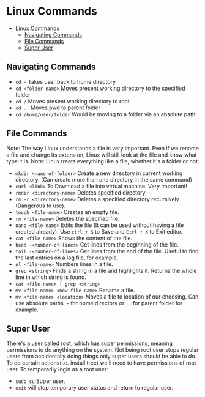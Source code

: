 # Linux Commands


- [Linux Commands](#linux-commands)
  - [Navigating Commands](#navigating-commands)
  - [File Commands](#file-commands)
  - [Super User](#super-user)

## Navigating Commands

* `cd ~` Takes user back to home directory
* `cd <folder-name>` Moves present working directory to the specified folder
* `cd /` Moves present working directory to root
* `cd ..` Moves pwd to parent folder
* `cd /home/user/folder` Would be moving to a folder via an absolute path 

## File Commands

Note: The way Linux understands a file is very important. Even if we rename a file and change its extension, Linux will still look at the file and know what type it is.
Note: Linux treats everything like a file, whether it's a folder or not.

* `mkdir <name-of-folder>` Create a new directory in current working directory. (Can create more than one directory in the same command)
* `curl <link>` To Download a file into virtual machine. Very Important!
* `rmdir <directory-name>` Deletes specified directory.
* `rm -r <directory-name>` Deletes a specified directory recursively (Dangerous to use).
* `touch <file-name>` Creates an empty file.
* `rm <file-name>` Deletes the specified file.
* `nano <file-name>` Edits the file (It can be used without having a file created already). Use `ctrl + S` to Save and `Ctrl + X` to Exit editor.
* `cat <file-name>` Shows the content of the file.
* `head -<number-of-lines>` Get lines from the beginning of the file.
* `tail -<number-of-lines>` Get lines from the end of the file. Useful to find the last entries on a log file, for example.
* `nl <file-name>` Numbers lines in a file.
* `grep <string>` Finds a string in a file and highlights it. Returns the whole line in which string is found.
* `cat <file-name> ! grep <string>`
* `mv <file-name> <new-file-name>` Rename a file.
* `mv <file-name> <location>` Moves a file to location of our choosing. Can use absolute paths, `~` for home directory or `..` for parent folder for example.

## Super User

There's a user called root, which has super permissions, meaning permissions to do anything on the system.
Not being root user stops regular users from accidentally doing things only super users should be able to do.
To do certain actions(i.e. install tree) we'll need to have permissions of root user. 
To temporarily login as a root user:
  * `sudo su` Super user.
  * `exit` will stop temporary user status and return to regular user.